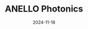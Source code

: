 ---  
layout: startup_page  
title: "ANELLO Photonics"  
id: "anellophotonics.com"  
permalink: "/anellophotonicsanellophotonics.com11182024/"  
website: "https://www.anellophotonics.com/"  
funding_round: "Series B"  
funding_amount: ""  
investors: "Lockheed Martin, Catapult Ventures, One Madison Group, New Legacy, Build Collective, Trousdale Ventures, In-Q-Tel (IQT), K2 Access Fund, Purdue Strategic Ventures, Santuri Ventures, Handshake Ventures, Irongate Capital, Mana Ventures"  
about: "ANELLO Photonics creates the Silicon Photonic Optical Gyroscope (SiPhOG), a high-precision navigation tool immune to GPS jamming and spoofing. Their technology provides accurate positioning in GPS-denied environments for various applications, including defense and industrial uses. The company's solution is compact, low-power, and cost-effective."  
markets: "Defense, Navigation, Positioning, Motion Tracking, Autonomous Vehicles, Robotics, Unmanned Aerial Vehicles, Unmanned Underwater Vehicles, Construction, Agriculture, Trucking, Electronics, Semiconductor"  
hq: "Santa Clara, California, United States"  
founded_year: "2018"  
linkedin: "https://www.linkedin.com/company/anellophotonics"  
twitter: "https://x.com/anellophotonics"  
instagram: ""  
facebook: ""  
crunchbase: "https://www.crunchbase.com/organization/anello-photonics"  
pitchbook: "https://pitchbook.com/profiles/company/277553-98"  

date_display: "18-Nov-2024"  
date: "2024-11-18"

# SEO Optimization  
meta_title: "ANELLO Photonics - Series B"  
meta_description: "ANELLO Photonics, ANELLO Photonics creates the Silicon Photonic Optical Gyroscope (SiPhOG), a high-precision navigation tool immune to GPS jamming and spoofing. Their t..."  
meta_keywords: "ANELLO Photonics, Defense, Navigation, Positioning, Motion Tracking, Autonomous Vehicles, Robotics, Unmanned Aerial Vehicles, Unmanned Underwater Vehicles, Construction, Agriculture, Trucking, Electronics, Semiconductor, Series B funding"  
canonical_url: "https://startup.projectstartups.com/anellophotonicsanellophotonics.com11182024/"  
---